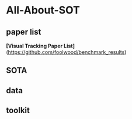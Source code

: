# All-About-SOT

## paper list
**[Visual Tracking Paper List]**(https://github.com/foolwood/benchmark_results)


## SOTA

## data

## toolkit

##
